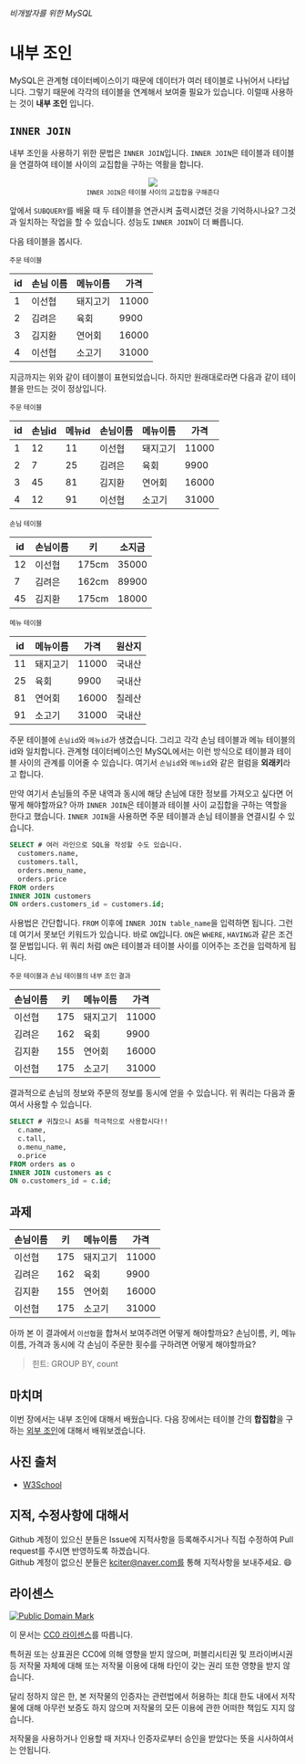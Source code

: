 ###### 비개발자를 위한 MySQL
# 내부 조인

MySQL은 관계형 데이터베이스이기 때문에 데이터가 여러 테이블로 나뉘어서 나타납니다. 그렇기 때문에 각각의 테이블을 연계해서 보여줄 필요가 있습니다. 이럴때 사용하는 것이 **내부 조인** 입니다.

## `INNER JOIN`
내부 조인을 사용하기 위한 문법은 `INNER JOIN`입니다. `INNER JOIN`은 테이블과 테이블을 연결하여 테이블 사이의 교집합을 구하는 역활을 합니다.

<p align="center">
  <img src="https://github.com/kciter/MySQLForNonDeveloper/blob/master/Images/inner_join.gif?raw=true"><br>
  <sub><code>INNER JOIN</code>은 테이블 사이의 교집합을 구해준다</sub>
</p>

앞에서 `SUBQUERY`를 배울 때 두 테이블을 연관시켜 출력시켰던 것을 기억하시나요? 그것과 일치하는 작업을 할 수 있습니다. 성능도 `INNER JOIN`이 더 빠릅니다.

다음 테이블을 봅시다.

<sub>주문 테이블</sub>

|id |손님 이름|메뉴이름|가격 |
|---|---------|--------|-----|
|1  |이선협   |돼지고기|11000|
|2  |김려은   |육회    |9900 |
|3  |김지환   |연어회  |16000|
|4  |이선협   |소고기  |31000|


지금까지는 위와 같이 테이블이 표현되었습니다. 하지만 원래대로라면 다음과 같이 테이블을 만드는 것이 정상입니다.

<sub>주문 테이블</sub>

|id |손님id|메뉴id|손님이름|메뉴이름|가격 |
|---|------|------|--------|--------|-----|
|1  |12    |11    |이선협  |돼지고기|11000|
|2  |7     |25    |김려은  |육회    |9900 |
|3  |45    |81    |김지환  |연어회  |16000|
|4  |12    |91    |이선협   |소고기  |31000|

<sub>손님 테이블</sub>

|id |손님이름|키   |소지금|
|---|--------|-----|------|
|12 |이선협  |175cm|35000 |
|7  |김려은  |162cm|89900 |
|45 |김지환  |175cm|18000 |

<sub>메뉴 테이블</sub>

|id |메뉴이름|가격  |원산지|
|---|--------|------|------|
|11 |돼지고기|11000 |국내산|
|25 |육회    |9900  |국내산|
|81 |연어회  |16000 |칠레산|
|91 |소고기  |31000 |국내산|

주문 테이블에 `손님id`와 `메뉴id`가 생겼습니다. 그리고 각각 손님 테이블과 메뉴 테이블의 id와 일치합니다. 관계형 데이터베이스인 MySQL에서는 이런 방식으로 테이블과 테이블 사이의 관계를 이어줄 수 있습니다. 여기서 `손님id`와 `메뉴id`와 같은 컬럼을 **외래키**라고 합니다.

만약 여기서 손님들의 주문 내역과 동시에 해당 손님에 대한 정보를 가져오고 싶다면 어떻게 해야할까요? 아까 `INNER JOIN`은 테이블과 테이블 사이 교집합을 구하는 역할을 한다고 했습니다. `INNER JOIN`을 사용하면 주문 테이블과 손님 테이블을 연결시킬 수 있습니다.

```sql
SELECT # 여러 라인으로 SQL을 작성할 수도 있습니다.
  customers.name,
  customers.tall,
  orders.menu_name, 
  orders.price
FROM orders
INNER JOIN customers
ON orders.customers_id = customers.id;
```

사용법은 간단합니다. `FROM` 이후에 `INNER JOIN table_name`을 입력하면 됩니다. 그런데 여기서 못보던 키워드가 있습니다. 바로 `ON`입니다. `ON`은 `WHERE`, `HAVING`과 같은 조건절 문법입니다. 위 쿼리 처럼 `ON`은 테이블과 테이블 사이를 이어주는 조건을 입력하게 됩니다.

<sub>주문 테이블과 손님 테이블의 내부 조인 결과</sub>

|손님이름|키 |메뉴이름|가격 |
|--------|---|--------|-----|
|이선협  |175|돼지고기|11000|
|김려은  |162|육회    |9900 |
|김지환  |155|연어회  |16000|
|이선협  |175|소고기  |31000|

결과적으로 손님의 정보와 주문의 정보를 동시에 얻을 수 있습니다. 위 쿼리는 다음과 줄여서 사용할 수 있습니다.

```sql
SELECT # 귀찮으니 AS를 적극적으로 사용합시다!!
  c.name,
  c.tall,
  o.menu_name, 
  o.price
FROM orders as o
INNER JOIN customers as c
ON o.customers_id = c.id;
```

## 과제

|손님이름|키 |메뉴이름|가격 |
|--------|---|--------|-----|
|이선협  |175|돼지고기|11000|
|김려은  |162|육회    |9900 |
|김지환  |155|연어회  |16000|
|이선협  |175|소고기  |31000|

아까 본 이 결과에서 `이선협`을 합쳐서 보여주려면 어떻게 해야할까요? 손님이름, 키, 메뉴이름, 가격과 동시에 각 손님이 주문한 횟수를 구하려면 어떻게 해야할까요?

> 힌트: GROUP BY, count

## 마치며
이번 장에서는 내부 조인에 대해서 배웠습니다. 다음 장에서는 테이블 간의 **합집합**을 구하는 [외부 조인](OUTER-JOIN.md)에 대해서 배워보겠습니다.

## 사진 출처
* [W3School](http://w3schools.com/sql/)

## 지적, 수정사항에 대해서
Github 계정이 있으신 분들은 Issue에 지적사항을 등록해주시거나 직접 수정하여 Pull request를 주시면 반영하도록 하겠습니다. <br>Github 계정이 없으신 분들은 kciter@naver.com를 통해 지적사항을 보내주세요. :smile:

## 라이센스
<a rel="license" href="http://creativecommons.org/publicdomain/mark/1.0/">
<img src="https://licensebuttons.net/p/mark/1.0/88x31.png" alt="Public Domain Mark" />
</a>

이 문서는 [CC0 라이센스](LICENSE)를 따릅니다.

특허권 또는 상표권은 CC0에 의해 영향을 받지 않으며, 퍼블리시티권 및 프라이버시권 등 저작물 자체에 대해 또는 저작물 이용에 대해 타인이 갖는 권리 또한 영향을 받지 않습니다.

달리 정하지 않은 한, 본 저작물의 인증자는 관련법에서 허용하는 최대 한도 내에서 저작물에 대해 아무런 보증도 하지 않으며 저작물의 모든 이용에 관한 어떠한 책임도 지지 않습니다.

저작물을 사용하거나 인용할 때 저자나 인증자로부터 승인을 받았다는 뜻을 시사하여서는 안됩니다.
